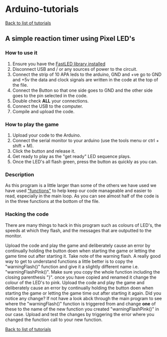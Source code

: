 # Arduino-tutorials
[Back to list of tutorials](../README.md)

## A simple reaction timer using Pixel LED's

### How to use it

1. Ensure you have the [FastLED library installed](../Libraries/)
2. Disconnect USB and / or any sources of power to the circuit.
3. Connect the strip of 10 APA leds to the arduino, GND and +ve go to GND and +5v the data and clock signals are written in the code at the top of the file.
4. Connect the Button so that one side goes to GND and the other side goes to the pin selected in the code.
5. Double check **ALL** your connections.
6. Connect the USB to the computer.
7. Compile and upload the code.

### How to play the game
1. Upload your code to the Arduino.
2. Connect the serial monitor to your arduino (use the tools menu or ctrl + shift + M).
2. Click the button and release it.
3. Get ready to play as the "get ready" LED sequence plays.
4. Once the LED's all flash green, press the button as quickly as you can.


### Description
As this program is a little larger than some of the others we have used we have used ["functions"](https://www.arduino.cc/en/Reference/FunctionDeclaration) to help keep our code
manageable and easier to read, especially in the main loop. As you can see almost half of the code is in the three functions at the bottom of the file.

### Hacking the code 

There are many things to hack in this program such as colours of LED's, the speeds at which they flash, and the messages that are outputted to the monitor.

Upload the code and play the game and deliberately cause an error by continually holding the button doen when starting the game or letting the game time out after starting it.
Take note of the warning flash.
A really good way to get to understand functions a little better is to copy the "warningFlash()" function and give it a slightly different name i.e. "warningFlashPink()". Make sure you copy the whole function including the closing parenthesis "}". once you have copied and renamed it change the colour of the LED's to pink.
Upload the code and play the game and deliberately cause an error by continually holding the button doen when starting the game or letting the game time out after starting it again. Did you notice any change? If not have a look abck through the main program to see where the "warningFlash()" function is triggered from and change **one** of these to the name of the new function you created "warningFlashPink()" in our case. Upload and test the changes by triggering the error where you changed the function call to your new function.




[Back to list of tutorials](../README.md)